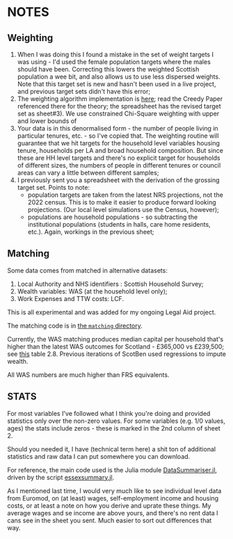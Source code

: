 # NOTES 

## Weighting 

1. When I was doing this I found a mistake in the set of weight targets I was using - I'd used the female population targets where the males should have been. Correcting this lowers the weighted Scottish population a wee bit, and also allows us to use less dispersed weights. Note that this target set is new and hasn't been used in a live project, and previous target sets didn't have this error;
2. The weighting algorithm implementation is [here](https://github.com/grahamstark/SurveyDataWeighting.jl); read the Creedy Paper referenced there for the theory; the spreadsheet has the revised target set as sheet#3). We use constrained Chi-Square weighting with upper and lower bounds of 
3. Your data is in this denormalised form - the number of people living in particular tenures, etc. - so I've copied that. The weighting routine will guarantee that we hit targets for the household level variables housing tenure, households per LA and broad household composition. But since these are HH level targets and there's no explicit target for households of different sizes, the numbers of people in different tenures or council areas can vary a little between different samples;
4. I previously sent you a spreadsheet with the derivation of the grossing target set. Points to note:
   - population targets are taken from the latest NRS projections, not the 2022 census. This is to make it easier to produce forward looking projections. (Our local level simulations use the Census, however);
   - populations are household populations - so subtracting the institutional populations (students in halls, care home residents, etc.). Again, workings in the previous sheet;

## Matching

Some data comes from matched in alternative datasets:

1. Local Authority and NHS identifiers : Scottish Household Survey;
2. Wealth variables: WAS (at the household level only);
3. Work Expenses and TTW costs: LCF.

This is all experimental and was added for my ongoing Legal Aid project. 

The matching code is in [the `matching` directory](https://github.com/grahamstark/ScottishTaxBenefitModel.jl/tree/master/src/matching).

Currently, the WAS matching produces median capital per household that's higher than the latest WAS outcomes for Scotland - £365,000 vs £239,500; see [this](https://www.ons.gov.uk/peoplepopulationandcommunity/personalandhouseholdfinances/incomeandwealth/datasets/totalwealthwealthingreatbritain) table 2.8. Previous iterations of ScotBen used regressions to impute wealth. 

All WAS numbers are much higher than FRS equivalents.

## STATS

For most variables I've followed what I think you're doing and provided statistics only over the non-zero values. For some variables (e.g. 1/0 values, ages) the stats include zeros - these is marked in the 2nd column of sheet 2.

Should you needed it, I have (technical term here) a shit ton of additional statistics and raw data I can put somewhere you can download.

For reference, the main code used is the Julia module [DataSummariser.jl](https://github.com/grahamstark/ScottishTaxBenefitModel.jl/blob/master/src/DataSummariser.jl), driven by the script [essexsummary.jl](https://github.com/grahamstark/ScottishTaxBenefitModel.jl/blob/master/scripts/essexsummary.jl).

As I mentioned last time, I would very much like to see individual level data from Euromod, on (at least) wages, self-employment income and housing costs, or at least a note on how you derive and uprate these things. My average wages and se income are above yours, and there's no rent data I cans see in the sheet you sent. Much easier to sort out differences that way.